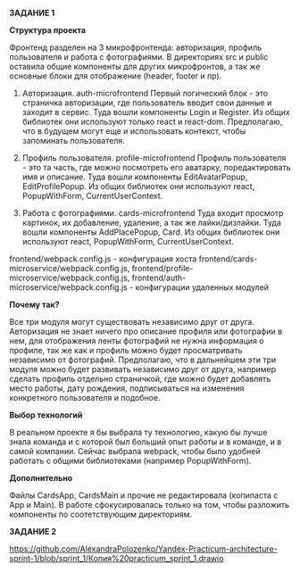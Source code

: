 **ЗАДАНИЕ 1**


**Структура проекта**

Фронтенд разделен на 3 микрофронтенда: авторизация, профиль пользователя и работа с фотографиями.
В директориях src и public оставила общие компоненты для других микрофронтов, а так же основные блоки для отображение (header, footer и пр).

1. Авторизация.  auth-microfrontend
Первый логический блок - это страничка авторизации, где пользователь вводит свои данные и заходит в сервис. Туда вошли компоненты Login и Register.
Из общих библиотек они используют только react и react-dom. Предполагаю, что в будущем могут еще и использовать контекст, чтобы запоминать пользователя.

2. Профиль пользователя. profile-microfrontend
Профиль пользователя - это та часть, где можно посмотреть его аватарку, поредактировать имя и описание. Туда вошли компоненты EditAvatarPopup, EditProfilePopup.
Из общих библиотек они используют react, PopupWithForm, CurrentUserContext.

3. Работа с фотографиями. cards-microfrontend
Туда входит просмотр картинок, их добавление, удаление, а так же лайки/дизлайки. Туда вошли компоненты AddPlacePopup, Card.
Из общих библиотек они используют react, PopupWithForm, CurrentUserContext.


frontend/webpack.config.js - конфигурация хоста
frontend/cards-microservice/webpack.config.js, frontend/profile-microservice/webpack.config.js, frontend/auth-microservice/webpack.config.js - 
конфигурации удаленных модулей

**Почему так?**

Все три модуля могут существовать независимо друг от друга. Авторизация не знает ничего про описание профиля или фотографии в нем, для отображения 
ленты фотографий не нужна информация о профиле, так же как и профиль можно будет просматривать независимо от фотографий. Предполагаю, что в дальнейшем
эти три модуля можно будет развивать независимо друг от друга, например сделать профиль отдельно страничкой, где можно будет добавлять место работы, дату
рождения, подписываться на изменения конкретного пользователя и подобное.


**Выбор технологий**

В реальном проекте я бы выбрала ту технологию, какую бы лучше знала команда и с которой был больший опыт работы и в команде, и в самой компании.
Сейчас выбрала webpack, чтобы было удобней работать с общими библиотеками (например PopupWithForm).


**Дополнительно**

Файлы CardsApp, CardsMain и прочие не редактировала (копипаста с App и Main). В работе сфокусировалась только на том, чтобы разложить 
компоненты по соотетствующим директориям.






**ЗАДАНИЕ 2**

https://github.com/AlexandraPolozenko/Yandex-Practicum-architecture-sprint-1/blob/sprint_1/Копия%20practicum_sprint_1.drawio
